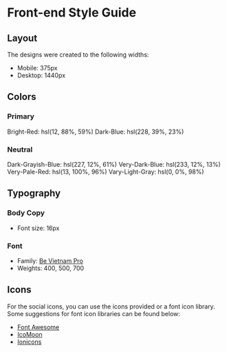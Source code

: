 # Front-end Style Guide

## Layout

The designs were created to the following widths:

- Mobile: 375px
- Desktop: 1440px

## Colors

### Primary

Bright-Red: hsl(12, 88%, 59%)
Dark-Blue: hsl(228, 39%, 23%)

### Neutral

Dark-Grayish-Blue: hsl(227, 12%, 61%)
Very-Dark-Blue: hsl(233, 12%, 13%)
Very-Pale-Red: hsl(13, 100%, 96%)
Vary-Light-Gray: hsl(0, 0%, 98%)

## Typography

### Body Copy

- Font size: 16px

### Font

- Family: [Be Vietnam Pro](https://fonts.google.com/specimen/Be+Vietnam+Pro)
- Weights: 400, 500, 700

## Icons

For the social icons, you can use the icons provided or a font icon library. Some suggestions for font icon libraries can be found below:

- [Font Awesome](https://fontawesome.com)
- [IcoMoon](https://icomoon.io)
- [Ionicons](https://ionicons.com)
